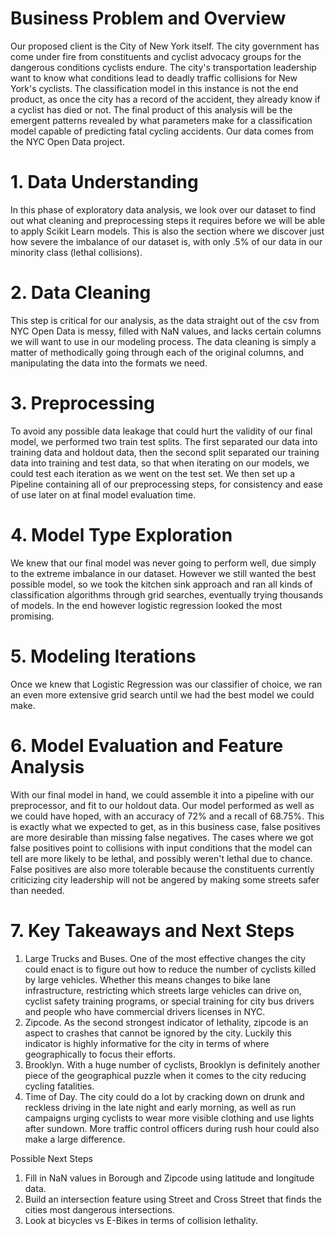 # Business Problem and Overview

Our proposed client is the City of New York itself. The city government has come under fire from constituents and cyclist advocacy groups for the dangerous conditions cyclists endure. The city's transportation leadership want to know what conditions lead to deadly traffic collisions for New York's cyclists. The classification model in this instance is not the end product, as once the city has a record of the accident, they already know if a cyclist has died or not. The final product of this analysis will be the emergent patterns revealed by what parameters make for a classification model capable of predicting fatal cycling accidents. Our data comes from the NYC Open Data project.

# 1. Data Understanding

In this phase of exploratory data analysis, we look over our dataset to find out what cleaning and preprocessing steps it requires before we will be able to apply Scikit Learn models. This is also the section where we discover just how severe the imbalance of our dataset is, with only .5% of our data in our minority class (lethal collisions).

# 2. Data Cleaning

This step is critical for our analysis, as the data straight out of the csv from NYC Open Data is messy, filled with NaN values, and lacks certain columns we will want to use in our modeling process. The data cleaning is simply a matter of methodically going through each of the original columns, and manipulating the data into the formats we need. 

# 3. Preprocessing

To avoid any possible data leakage that could hurt the validity of our final model, we performed two train test splits. The first separated our data into training data and holdout data, then the second split separated our training data into training and test data, so that when iterating on our models, we could test each iteration as we went on the test set. We then set up a Pipeline containing all of our preprocessing steps, for consistency and ease of use later on at final model evaluation time. 

# 4. Model Type Exploration

We knew that our final model was never going to perform well, due simply to the extreme imbalance in our dataset. However we still wanted the best possible model, so we took the kitchen sink approach and ran all kinds of classification algorithms through grid searches, eventually trying thousands of models. In the end however logistic regression looked the most promising. 

# 5. Modeling Iterations

Once we knew that Logistic Regression was our classifier of choice, we ran an even more extensive grid search until we had the best model we could make. 

# 6. Model Evaluation and Feature Analysis 

With our final model in hand, we could assemble it into a pipeline with our preprocessor, and fit to our holdout data. Our model performed as well as we could have hoped, with an accuracy of 72% and a recall of 68.75%. This is exactly what we expected to get, as in this business case, false positives are more desirable than missing false negatives. The cases where we got false positives point to collisions with input conditions that the model can tell are more likely to be lethal, and possibly weren't lethal due to chance. False positives are also more tolerable because the constituents currently criticizing city leadership will not be angered by making some streets safer than needed. 

# 7. Key Takeaways and Next Steps

1. Large Trucks and Buses. One of the most effective changes the city could enact is to figure out how to reduce the number of cyclists killed by large vehicles. Whether this means changes to bike lane infrastructure, restricting which streets large vehicles can drive on, cyclist safety training programs, or special training for city bus drivers and people who have commercial drivers licenses in NYC. 
2. Zipcode. As the second strongest indicator of lethality, zipcode is an aspect to crashes that cannot be ignored by the city. Luckily this indicator is highly informative for the city in terms of where geographically to focus their efforts. 
3. Brooklyn. With a huge number of cyclists, Brooklyn is definitely another piece of the geographical puzzle when it comes to the city reducing cycling fatalities. 
4. Time of Day. The city could do a lot by cracking down on drunk and reckless driving in the late night and early morning, as well as run campaigns urging cyclists to wear more visible clothing and use lights after sundown. More traffic control officers during rush hour could also make a large difference. 

Possible Next Steps
1. Fill in NaN values in Borough and Zipcode using latitude and longitude data. 
2. Build an intersection feature using Street and Cross Street that finds the cities most dangerous intersections. 
3. Look at bicycles vs E-Bikes in terms of collision lethality. 
